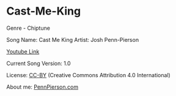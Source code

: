 # Cast-Me-King
Genre - Chiptune

Song Name: Cast Me King
Artist: Josh Penn-Pierson

[Youtube Link](https://www.youtube.com/watch?v=HQBFB2uVpF0&list=PLye9mcKwe2zy3KW8uK_3F7HVMjJjdqSqU&index=10)

Current Song Version: 1.0

License: [CC-BY](http://creativecommons.org/licenses/by/4.0/) (Creative Commons Attribution 4.0 International)

About me: [PennPierson.com](http://pennpierson.com/)
